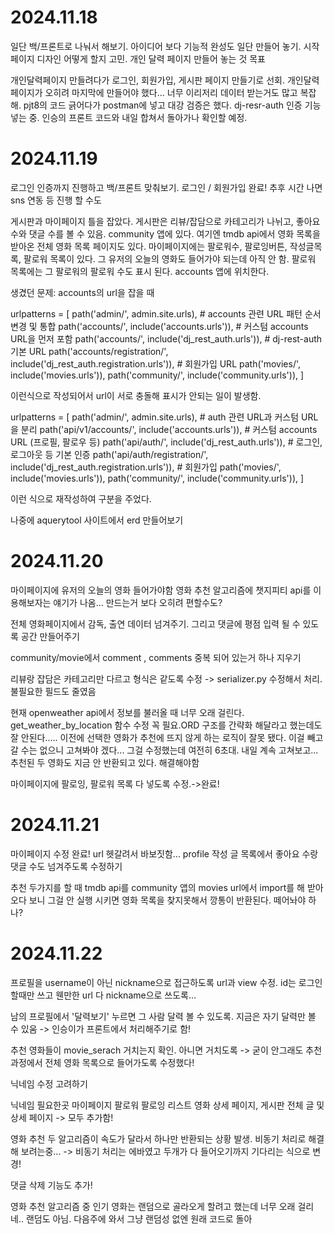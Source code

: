 # 2024.11.18
일단 백/프론트로 나눠서 해보기. 아이디어 보다 기능적 완성도 일단 만들어 놓기. 시작 페이지 디자인 어떻게 할지 고민. 개인 달력 페이지 만들어 놓는 것 목표

개인달력페이지 만들려다가 로그인, 회원가입, 게시판 페이지 만들기로 선회. 개인달력페이지가 오히려 마지막에 만들어야 했다... 너무 이리저리 데이터 받는거도 많고 복잡해.  pjt8의 코드 긁어다가 postman에 넣고 대강 검증은 했다. dj-resr-auth 인증 기능 넣는 중. 인승의 프론트 코드와 내일 합쳐서 돌아가나 확인할 예정.

# 2024.11.19
로그인 인증까지 진행하고 백/프론트 맞춰보기. 
로그인 / 회원가입 완료! 추후 시간 나면 sns 연동 등 진행 할 수도

게시판과 마이페이지 틀을 잡았다. 게시판은 리뷰/잡담으로 카테고리가 나뉘고, 좋아요 수와 댓글 수를 볼 수 있음. community 앱에 있다. 여기엔 tmdb api에서 영화 목록을 받아온 전체 영화 목록 페이지도 있다. 
마이페이지에는 팔로워수, 팔로잉버튼, 작성글목록, 팔로워 목록이 있다. 그 유저의 오늘의 영화도 들어가야 되는데 아직 안 함. 팔로워 목록에는 그 팔로워의 팔로워 수도 표시 된다. accounts 앱에 위치한다.

생겼던 문제: accounts의 url을 잡을 때 

urlpatterns = [
    path('admin/', admin.site.urls),
    # accounts 관련 URL 패턴 순서 변경 및 통합
    path('accounts/', include('accounts.urls')),  # 커스텀 accounts URL을 먼저 포함
    path('accounts/', include('dj_rest_auth.urls')),  # dj-rest-auth 기본 URL
    path('accounts/registration/', include('dj_rest_auth.registration.urls')),  # 회원가입 URL
    path('movies/', include('movies.urls')),
    path('community/', include('community.urls')),
]

이런식으로 작성되어서 url이 서로 충돌해 표시가 안되는 일이 발생함.


urlpatterns = [
    path('admin/', admin.site.urls),
    # auth 관련 URL과 커스텀 URL을 분리
    path('api/v1/accounts/', include('accounts.urls')),  # 커스텀 accounts URL (프로필, 팔로우 등)
    path('api/auth/', include('dj_rest_auth.urls')),  # 로그인, 로그아웃 등 기본 인증
    path('api/auth/registration/', include('dj_rest_auth.registration.urls')),  # 회원가입
    path('movies/', include('movies.urls')),
    path('community/', include('community.urls')),
]

이런 식으로 재작성하여 구분을 주었다.

나중에 aquerytool 사이트에서 erd 만들어보기

# 2024.11.20
마이페이지에 유저의 오늘의 영화 들어가야함
영화 추천 알고리즘에 챗지피티 api를 이용해보자는 얘기가 나옴... 만드는거 보다 오히려 편할수도?

전체 영화페이지에서 감독, 출연 데이터 넘겨주기. 그리고 댓글에 평점 입력 될 수 있도록 공간 만들어주기

community/movie에서 comment , comments 중복 되어 있는거 하나 지우기 

리뷰랑 잡담은 카테고리만 다르고 형식은 같도록 수정 -> serializer.py 수정해서 처리. 불필요한 필드도 줄였음

현재 openweather api에서 정보를 불러올 때 너무 오래 걸린다.  get_weather_by_location 함수 수정 꼭 필요.ORD 구조를 간략화 해달라고 했는데도 잘 안된다.....
이전에 선택한 영화가 추천에 뜨지 않게 하는 로직이 잘못 됐다. 이걸 빼고 갈 수는 없으니 고쳐봐야 겠다...
그걸 수정했는데 여전히 6초대. 내일 계속 고쳐보고...
추천된 두 영화도 지금 안 반환되고 있다. 해결해야함

마이페이지에 팔로잉, 팔로워 목록 다 넣도록 수정.->완료!


# 2024.11.21
마이페이지 수정 완료! url 헷갈려서 바보짓함...
profile 작성 글 목록에서 좋아요 수랑 댓글 수도 넘겨주도록 수정하기

추천 두가지를 할 때 tmdb api를 community 앱의 movies url에서 import를 해 받아오다 보니 그걸 안 실행 시키면 영화 목록을 찾지못해서 깡통이 반환된다. 떼어놔야 하나?

# 2024.11.22
프로필을 username이 아닌 nickname으로 접근하도록 url과 view 수정. id는 로그인할때만 쓰고 웬만한 url 다 nickname으로 쓰도록...

남의 프로필에서 '달력보기' 누르면 그 사람 달력 볼 수 있도록. 지금은 자기 달력만 볼 수 있움 -> 인승이가 프론트에서 처리해주기로 함!

추천 영화들이 movie_serach 거치는지 확인. 아니면 거치도록 -> 굳이 안그래도 추천 과정에서 전체 영화 목록으로 들어가도록 수정했다!

닉네임 수정 고려하기

닉네임 필요한곳
마이페이지 팔로워 팔로잉 리스트
영화 상세 페이지, 게시판 전체 글 및 상세 페이지 -> 모두 추가함!

영화 추천 두 알고리즘이 속도가 달라서 하나만 반환되는 상황 발생. 비동기 처리로 해결해 보려는중... -> 비동기 처리는 에바였고 두개가 다 들어오기까지 기다리는 식으로 변경!

댓글 삭제 기능도 추가!

영화 추천 알고리즘 중 인기 영화는 랜덤으로 골라오게 할려고 했는데 너무 오래 걸리네.. 랜덤도 아님. 다음주에 와서 그냥 랜덤성 없엔 원래 코드로 돌아
